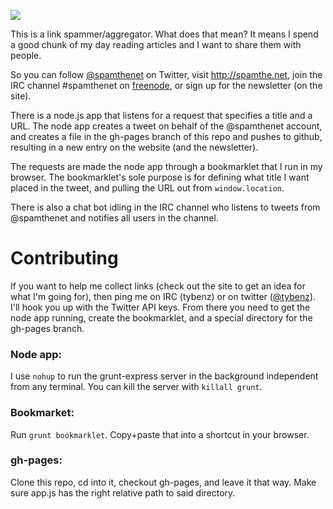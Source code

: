 ![](https://raw.github.com/tybenz/spamthe.net/gh-pages/img/logo-small.png)

This is a link spammer/aggregator. What does that mean? It means I spend a good
chunk of my day reading articles and I want to share them with people.

So you can follow [@spamthenet](http://twitter.com/spamthenet) on Twitter,
visit http://spamthe.net, join the IRC channel #spamthenet on
[freenode](http://webcaht.freenode.net), or sign up for the newsletter (on the
site).

There is a node.js app that listens for a request that specifies a title and a
URL. The node app creates a tweet on behalf of the @spamthenet account, and
creates a file in the gh-pages branch of this repo and pushes to github,
resulting in a new entry on the website (and the newsletter).

The requests are made the node app through a bookmarklet that I run in my
browser. The bookmarklet's sole purpose is for defining what title I want
placed in the tweet, and pulling the URL out from `window.location`.

There is also a chat bot idling in the IRC channel who listens to tweets from
@spamthenet and notifies all users in the channel.

# Contributing

If you want to help me collect links (check out the site to get an idea for
what I'm going for), then ping me on IRC (tybenz) or on twitter
([@tybenz](http://twitter.com/tybenz)). I'll hook you up with the Twitter API
keys. From there you need to get the node app running, create the bookmarklet,
and a special directory for the gh-pages branch.

### Node app:

I use `nohup` to run the grunt-express server in the background independent
from any terminal. You can kill the server with `killall grunt`.

### Bookmarket:

Run `grunt bookmarklet`. Copy+paste that into a shortcut in your browser.

### gh-pages:

Clone this repo, cd into it, checkout gh-pages, and leave it that way. Make
sure app.js has the right relative path to said directory.
